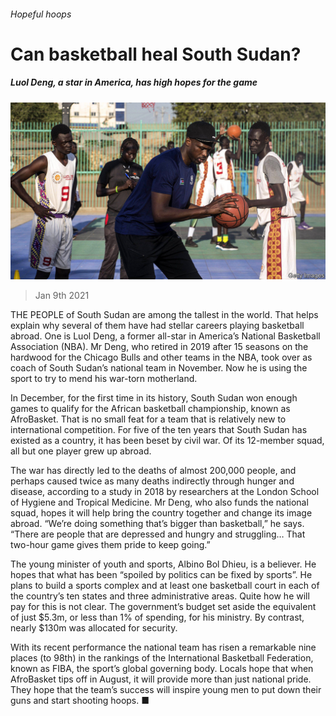 ###### Hopeful hoops

# Can basketball heal South Sudan? 

##### Luol Deng, a star in America, has high hopes for the game 

![image](images/20210109_map503.jpg) 

> Jan 9th 2021 


THE PEOPLE of South Sudan are among the tallest in the world. That helps explain why several of them have had stellar careers playing basketball abroad. One is Luol Deng, a former all-star in America’s National Basketball Association (NBA). Mr Deng, who retired in 2019 after 15 seasons on the hardwood for the Chicago Bulls and other teams in the NBA, took over as coach of South Sudan’s national team in November. Now he is using the sport to try to mend his war-torn motherland.


In December, for the first time in its history, South Sudan won enough games to qualify for the African basketball championship, known as AfroBasket. That is no small feat for a team that is relatively new to international competition. For five of the ten years that South Sudan has existed as a country, it has been beset by civil war. Of its 12-member squad, all but one player grew up abroad.



The war has directly led to the deaths of almost 200,000 people, and perhaps caused twice as many deaths indirectly through hunger and disease, according to a study in 2018 by researchers at the London School of Hygiene and Tropical Medicine. Mr Deng, who also funds the national squad, hopes it will help bring the country together and change its image abroad. “We’re doing something that’s bigger than basketball,” he says. “There are people that are depressed and hungry and struggling… That two-hour game gives them pride to keep going.”


The young minister of youth and sports, Albino Bol Dhieu, is a believer. He hopes that what has been “spoiled by politics can be fixed by sports”. He plans to build a sports complex and at least one basketball court in each of the country’s ten states and three administrative areas. Quite how he will pay for this is not clear. The government’s budget set aside the equivalent of just $5.3m, or less than 1% of spending, for his ministry. By contrast, nearly $130m was allocated for security.


With its recent performance the national team has risen a remarkable nine places (to 98th) in the rankings of the International Basketball Federation, known as FIBA, the sport’s global governing body. Locals hope that when AfroBasket tips off in August, it will provide more than just national pride. They hope that the team’s success will inspire young men to put down their guns and start shooting hoops. ■

